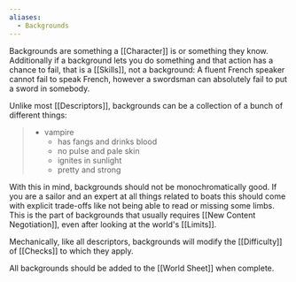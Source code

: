 ```yaml
---
aliases:
  - Backgrounds
---
```

Backgrounds are something a [[Character]] is or something they know. Additionally if a background lets you do something and that action has a chance to fail, that is a [[Skills]], not a background: A fluent French speaker cannot fail to speak French, however a swordsman can absolutely fail to put a sword in somebody.

Unlike most [[Descriptors]], backgrounds can be a collection of a bunch of different things:
> - vampire
> 	- has fangs and drinks blood
> 	- no pulse and pale skin
> 	- ignites in sunlight
> 	- pretty and strong

With this in mind, backgrounds should not be monochromatically good. If you are a sailor and an expert at all things related to boats this should come with explicit trade-offs like not being able to read or missing some limbs. This is the part of backgrounds that usually requires [[New Content Negotiation]], even after looking at the world's [[Limits]].

Mechanically, like all descriptors, backgrounds will modify the [[Difficulty]] of [[Checks]] to which they apply.

All backgrounds should be added to the [[World Sheet]] when complete.